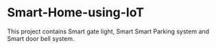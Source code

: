 # Smart-Home-using-IoT
This project contains Smart gate light, Smart Smart Parking system and Smart door bell system.
